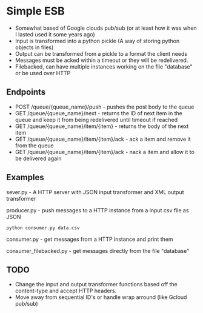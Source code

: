 # Simple ESB

- Somewhat based of Google clouds pub/sub (or at least how it was when I lasted used it some years ago)
- Input is transformed into a python pickle (A way of storing python objects in files)
- Output can be transformed from a pickle to a format the client needs
- Messages must be acked within a timeout or they will be redelivered.
- Filebacked, can have multiple instances working on the file "database" or be used over HTTP

## Endpoints

- POST /queue/{queue_name}/push - pushes the post body to the queue
- GET /queue/{queue_name}/next - returns the ID of next item in the queue and keep it from being redelivered until timeout if reached
- GET /queue/{queue_name}/item/{item} - returns the body of the next item
- GET /queue/{queue_name}/item/{item}/ack - ack a item and remove it from the queue
- GET /queue/{queue_name}/item/{item}/ack - nack a item and allow it to be delivered again

## Examples

sever.py - A HTTP server with JSON input transformer and XML output transformer

producer.py - push messages to a HTTP instance from a input csv file as JSON
```
python consumer.py data.csv
```

consumer.py - get messages from a HTTP instance and print them

consumer_filebacked.py - get messages directly from the file "database"


## TODO

- Change the input and output transformer functions based off the content-type and accept HTTP headers.
- Move away from sequential ID's or handle wrap arround (like Gcloud pub/sub)
